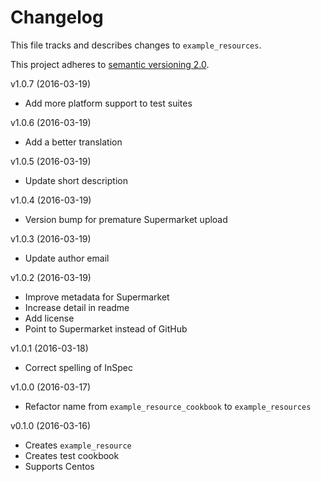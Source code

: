 # Changelog

This file tracks and describes changes to `example_resources`.

This project adheres to [semantic versioning 2.0][semver].

v1.0.7 (2016-03-19)

- Add more platform support to test suites

v1.0.6 (2016-03-19)

- Add a better translation

v1.0.5 (2016-03-19)

- Update short description

v1.0.4 (2016-03-19)

- Version bump for premature Supermarket upload

v1.0.3 (2016-03-19)

- Update author email

v1.0.2 (2016-03-19)

- Improve metadata for Supermarket
- Increase detail in readme
- Add license
- Point to Supermarket instead of GitHub

v1.0.1 (2016-03-18)

- Correct spelling of InSpec

v1.0.0 (2016-03-17)

- Refactor name from `example_resource_cookbook` to `example_resources`

v0.1.0 (2016-03-16)

- Creates `example_resource`
- Creates test cookbook
- Supports Centos

[semver]: http://semver.org/
